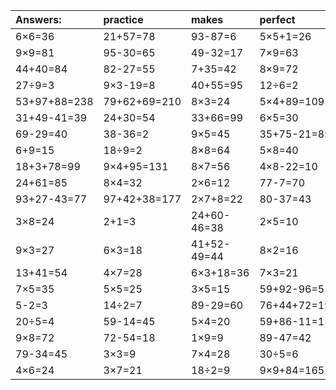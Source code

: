 | Answers: | practice | makes | perfect | ! |
| :--- | :--- | :--- | :--- | :--- |
| 6×6=36 | 21+57=78 | 93-87=6 | 5×5+1=26 | 4×2=8 | 
| 9×9=81 | 95-30=65 | 49-32=17 | 7×9=63 | 8+26=34 | 
| 44+40=84 | 82-27=55 | 7+35=42 | 8×9=72 | 11+45=56 | 
| 27÷9=3 | 9×3-19=8 | 40+55=95 | 12÷6=2 | 19+77=96 | 
| 53+97+88=238 | 79+62+69=210 | 8×3=24 | 5×4+89=109 | 21+93-33=81 | 
| 31+49-41=39 | 24+30=54 | 33+66=99 | 6×5=30 | 53+79+95=227 | 
| 69-29=40 | 38-36=2 | 9×5=45 | 35+75-21=89 | 9×9+81=162 | 
| 6+9=15 | 18÷9=2 | 8×8=64 | 5×8=40 | 3×2=6 | 
| 18+3+78=99 | 9×4+95=131 | 8×7=56 | 4×8-22=10 | 81÷9=9 | 
| 24+61=85 | 8×4=32 | 2×6=12 | 77-7=70 | 26-14=12 | 
| 93+27-43=77 | 97+42+38=177 | 2×7+8=22 | 80-37=43 | 40+52=92 | 
| 3×8=24 | 2+1=3 | 24+60-46=38 | 2×5=10 | 9×6=54 | 
| 9×3=27 | 6×3=18 | 41+52-49=44 | 8×2=16 | 94+72+67=233 | 
| 13+41=54 | 4×7=28 | 6×3+18=36 | 7×3=21 | 7×8=56 | 
| 7×5=35 | 5×5=25 | 3×5=15 | 59+92-96=55 | 1×3=3 | 
| 5-2=3 | 14÷2=7 | 89-29=60 | 76+44+72=192 | 92+73-28=137 | 
| 20÷5=4 | 59-14=45 | 5×4=20 | 59+86-11=134 | 22+36=58 | 
| 9×8=72 | 72-54=18 | 1×9=9 | 89-47=42 | 3×4=12 | 
| 79-34=45 | 3×3=9 | 7×4=28 | 30÷5=6 | 5×3-14=1 | 
| 4×6=24 | 3×7=21 | 18÷2=9 | 9×9+84=165 | 87-31=56 | 
